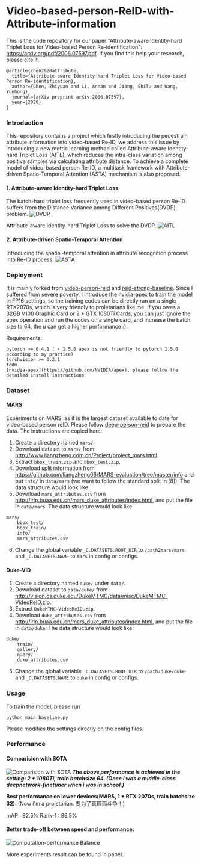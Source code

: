 # Video-based-person-ReID-with-Attribute-information

This is the code repository for our paper "Attribute-aware Identity-hard Triplet Loss for Video-based Person Re-identification": https://arxiv.org/pdf/2006.07597.pdf.
If you find this help your research, please cite it.
```
@article{chen2020attribute,
  title={Attribute-aware Identity-hard Triplet Loss for Video-based Person Re-identification},
  author={Chen, Zhiyuan and Li, Annan and Jiang, Shilu and Wang, Yunhong},
  journal={arXiv preprint arXiv:2006.07597},
  year={2020}
}
```

### Introduction
This repository contains a project which firstly introducing the pedestrain attribute information into video-based Re-ID, we address this issue by introducing a new metric learning method called Attribute-aware Identity-hard Triplet Loss (AITL), which reduces the intra-class variation among positive samples via calculating attribute distance. To achieve a complete model of video-based person Re-ID, a multitask framework with Attribute-driven Spatio-Temporal Attention (ASTA) mechanism is also proposed. 
#### 1. Attribute-aware Identity-hard Triplet Loss 
The batch-hard triplet loss frequently used in video-based person Re-ID suffers from the Distance Variance among Different Positives(DVDP) problem.
![DVDP](./display_images/pic.png)

Attribute-aware Identity-hard Triplet Loss to solve the DVDP.
![AITL](./display_images/pic2.png)

#### 2. Attribute-driven Spatio-Temporal Attention 
Introducing the spatial-temporal attention in attribute recognition process into Re-ID process.
![ASTA](./display_images/pic1.png)

### Deployment
It is mainly forked from [video-person-reid](https://github.com/jiyanggao/Video-Person-ReID) and [reid-strong-baseline](https://github.com/michuanhaohao/reid-strong-baseline). Since I suffered from severe poverty, I introduce the [nvidia-apex](https://github.com/NVIDIA/apex) to train the model in FP16 settings, so the training codes can be directly ran on a single RTX2070s, which is very friendly to proletarians like me. 
If you owes a 32GB V100 Graphic Card or 2 * GTX 1080Ti Cards, you can just ignore the apex operation and run the codes on a single card, and increase the batch size to 64, the u can get a higher performance :).

Requirements:
```
pytorch >= 0.4.1 ( < 1.5.0 apex is not friendly to pytorch 1.5.0 according to my practice)
torchvision >= 0.2.1
tqdm
[nvidia-apex](https://github.com/NVIDIA/apex), please follow the detailed install instructions 
```


### Dataset
#### MARS
Experiments on MARS, as it is the largest dataset available to date for video-based person reID. Please follow [deep-person-reid](https://github.com/KaiyangZhou/deep-person-reid) to prepare the data. The instructions are copied here: 

1. Create a directory named `mars/`.
2. Download dataset to `mars/` from http://www.liangzheng.com.cn/Project/project_mars.html.
3. Extract `bbox_train.zip` and `bbox_test.zip`.
4. Download split information from https://github.com/liangzheng06/MARS-evaluation/tree/master/info and put `info/` in `data/mars` (we want to follow the standard split in [8]). The data structure would look like:
5. Download `mars_attributes.csv` from http://irip.buaa.edu.cn/mars_duke_attributes/index.html, and put the file in `data/mars`. The data structure would look like:
```
mars/
    bbox_test/
    bbox_train/
    info/
    mars_attributes.csv
```
6. Change the global variable `_C.DATASETS.ROOT_DIR` to `/path2mars/mars` and `_C.DATASETS.NAME` to `mars` in config or configs.

#### Duke-VID
1. Create a directory named `duke/` under `data/`.
2. Download dataset to `data/duke/` from http://vision.cs.duke.edu/DukeMTMC/data/misc/DukeMTMC-VideoReID.zip.
3. Extract `DukeMTMC-VideoReID.zip`.
4. Download `duke_attributes.csv` from http://irip.buaa.edu.cn/mars_duke_attributes/index.html, and put the file in `data/duke`. The data structure would look like:
```
duke/
    train/
    gallery/
    query/
    duke_attributes.csv
```
5. Change the global variable `_C.DATASETS.ROOT_DIR` to `/path2duke/duke` and `_C.DATASETS.NAME` to `duke` in config or configs.

### Usage
To train the model, please run

    python main_baseline.py
 
Please modifies the settings directly on the config files.   


### Performance


#### Comparision with SOTA
![Comparision with SOTA](./display_images/pic4.png)
***The above performance is achieved in the setting: 2 * 1080Ti, train batchsize 64. (Once i was a middle-class deepnetwork-finetuner when i was in school.)***

**Best performance on lower devices(MARS, 1 * RTX 2070s, train batchsize 32)**: (Now i'm a proletarian. 要为了真理而斗争！)

mAP : 82.5%  Rank-1 : 86.5%

#### Better trade-off between speed and performance:
![Computation-performance Balance](./display_images/pic3.png)

More experiments result can be found in paper.
